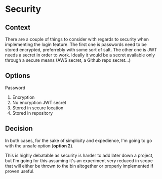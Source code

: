 # Security

## Context
There are a couple of things to consider with regards to security when implementing the login feature.
The first one is passwords need to be stored encrypted, preferrebly with some sort of salt.
The other one is JWT needs a secret in order to work. Ideally it would be a secret available only through a secure means (AWS secret, a Github repo secret...)

## Options
Password
1. Encryption
2. No encryption
JWT secret
1. Stored in secure location
2. Stored in repository

## Decision
In both cases, for the sake of simplicity and expedience, I'm going to go with the unsafe option (**option 2**).

This is highly debatable as security is harder to add later down a project, but I'm going for this assuming it's an experiment very reduced in scope that will either be thrown to the bin altogether or properly implemented if proven useful.